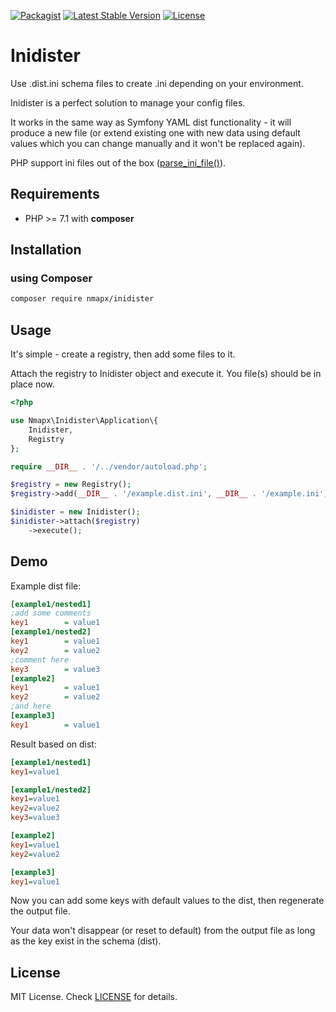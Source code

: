 [![Packagist](https://img.shields.io/packagist/dt/nmapx/inidister.svg?maxAge=2592000&style=flat-square)](https://packagist.org/packages/nmapx/inidister)
[![Latest Stable Version](https://img.shields.io/github/release/nmapx/inidister.svg?style=flat-square)](https://github.com/nmapx/inidister/releases)
[![License](https://img.shields.io/github/license/nmapx/inidister.svg?style=flat-square)](https://github.com/nmapx/inidister/blob/master/LICENSE)

# Inidister

Use .dist.ini schema files to create .ini depending on your environment.

Inidister is a perfect solution to manage your config files.

It works in the same way as Symfony YAML dist functionality - it will produce a new file (or extend existing one with new data using default values which you can change manually and it won't be replaced again).

PHP support ini files out of the box ([parse_ini_file()](https://secure.php.net/manual/en/function.parse-ini-file.php)).

## Requirements
* PHP >= 7.1 with **composer**

## Installation

### using Composer
```bash
composer require nmapx/inidister
```

## Usage
It's simple - create a registry, then add some files to it.

Attach the registry to Inidister object and execute it. You file(s) should be in place now.
```php
<?php

use Nmapx\Inidister\Application\{
    Inidister,
    Registry
};

require __DIR__ . '/../vendor/autoload.php';

$registry = new Registry();
$registry->add(__DIR__ . '/example.dist.ini', __DIR__ . '/example.ini');

$inidister = new Inidister();
$inidister->attach($registry)
    ->execute();
```

## Demo
Example dist file:
```ini
[example1/nested1]
;add some comments
key1        = value1
[example1/nested2]
key1        = value1
key2        = value2
;comment here
key3        = value3
[example2]
key1        = value1
key2        = value2
;and here
[example3]
key1        = value1
```
Result based on dist:
```ini
[example1/nested1]
key1=value1

[example1/nested2]
key1=value1
key2=value2
key3=value3

[example2]
key1=value1
key2=value2

[example3]
key1=value1
```
Now you can add some keys with default values to the dist, then regenerate the output file.

Your data won't disappear (or reset to default) from the output file as long as the key exist in the schema (dist).

## License
MIT License. Check [LICENSE](https://github.com/nmapx/inidister/blob/master/LICENSE) for details.
